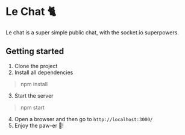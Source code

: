 # Le Chat 🐈

Le chat is a super simple public chat, with the socket.io superpowers.

## Getting started

1. Clone the project
2. Install all dependencies
> npm install
3. Start the server
> npm start
4. Open a browser and then go to `http://localhost:3000/`
5. Enjoy the paw-er 🐾!